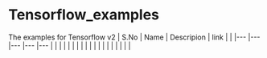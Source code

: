 # Tensorflow_examples
The examples for Tensorflow v2
| S.No  	| Name  	|   Descripion	|   link	|   	|
|---	|---	|---	|---	|---	|
|   	|   	|   	|   	|   	|
|   	|   	|   	|   	|   	|
|   	|   	|   	|   	|   	|
